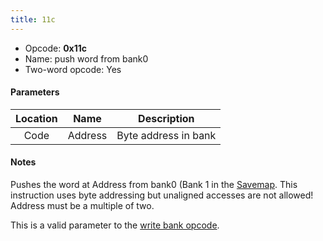 ```yaml
---
title: 11c
---
```


- Opcode: **0x11c**
- Name: push word from bank0
- Two-word opcode: Yes

#### Parameters

| Location |  Name   |     Description      |
|:--------:|:-------:|:--------------------:|
|   Code   | Address | Byte address in bank |

#### Notes

Pushes the word at Address from bank0 (Bank 1 in the [Savemap](../../../Savemap). This instruction uses byte addressing but unaligned accesses are not allowed! Address must be a multiple of two.

This is a valid parameter to the [write bank opcode](0e0).

